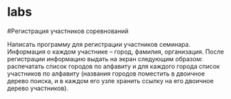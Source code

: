 # labs

#Регистрация участников соревнований

Написать программу для регистрации участников семинара.
Информация о каждом участнике – город, фамилия, организация. После
регистрации информацию выдать на экран следующим образом:
распечатать список городов по алфавиту и для каждого города список
участников по алфавиту (названия городов поместить в двоичное дерево
поиска, и в каждом его узле хранить ссылку на его двоичное дерево
участников).

